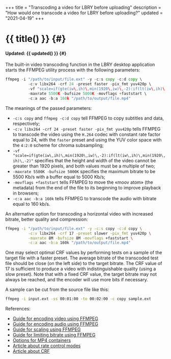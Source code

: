 +++
title = "Transcoding a video for LBRY before uploading"
description = "How would one transcode a video for LBRY before uploading?"
updated = "2021-04-19"
+++

# {{ title() }} {#}
#### Updated: {{ updated() }} {#}

The built-in video transcoding function in the LBRY desktop application starts the
FFMPEG utility process with the following parameters:

```go
ffmpeg -i "/path/to/input/file.ext" -y -c:s copy -c:d copy \
          -c:v libx264 -crf 24 -preset faster -pix_fmt yuv420p \
          -vf "scale=if(gte(iw\,ih)\,min(1920\,iw)\,-2):if(lt(iw\,ih)\,min(1920\,ih)\,-2)" \
          -maxrate 5500K -bufsize 5000K -movflags +faststart \
          -c:a aac -b:a 160k "/path/to/output/file.mp4"
```

The meanings of the passed parameters:

- `-c:s copy` and `ffmpeg -c:d copy` tell FFMPEG to copy subtitles and data,
  respectively;
- `-c:v libx264 -crf 24 -preset faster -pix_fmt yuv420p` tells FFMPEG to
  transcode the video using the `H.264` codec with constant rate factor equal to 24, with
  the `faster` preset and using the YUV color space with the `4:2:0` scheme for chroma
  subsampling;
- `-vf "scale=if(gte(iw\,ih)\,min(1920\,iw)\,-2):if(lt(iw\,ih)\,min(1920\,ih)\,-2)"`
  specifies that the height and width of the video cannot be greater than 1920 pixels,
  and both values must be a multiple of two;
- `-maxrate 5500K -bufsize 5000K` specifies the maximum bitrate to be 5500 Kb/s
  with a buffer equal to 5000 Kb/s;
- `-movflags +faststart` tells FFMPEG to move the «moov atom» (the metadata)
  from the end of the file to its beginning to improve playback in browsers;
- `-c:a aac -b:a 160k` tells FFMPEG to transcode the audio with bitrate equal to
  160 kb/s.

An alternative option for transcoding a horizontal video with increased bitrate, better quality
and compression:

```bash
ffmpeg -i "/path/to/input/file.ext" -y -c:s copy -c:d copy \
          -c:v libx264 -crf 17 -preset slower -pix_fmt yuv420p \
          -maxrate 8M -bufsize 8M -movflags +faststart \
          -c:a aac -b:a 160k "/path/to/output/file.mp4"
```

One may select optimal CRF values by performing tests on a sample of the target file with a
faster preset. The average bitrate of the transcoded test file should be close (on the left
side) to the target bitrate. The CRF value of 17 is sufficient to produce a video with
indistinguishable quality (using a slow preset). Note that with a fixed CRF value, the
target bitrate may not always be reached, and the encoder will use more bits if necessary.

A sample can be cut from the source file like this:

```bash
ffmpeg -i input.ext -ss 00:01:00 -to 00:02:00 -c copy sample.ext
```

References:
- [Guide for encoding video using FFMPEG](https://trac.ffmpeg.org/wiki/Encode/H.264)
- [Guide for encoding audio using FFMPEG](https://trac.ffmpeg.org/wiki/Encode/AAC)
- [Guide for scaling using FFMPEG](https://trac.ffmpeg.org/wiki/Scaling)
- [Guide for limiting bitrate using FFMPEG](https://trac.ffmpeg.org/wiki/Limiting%20the%20output%20bitrate)
- [Options for MP4 containers](https://ffmpeg.org/ffmpeg-formats.html#Options-9)
- [Article about rate control modes](https://slhck.info/articles/rate-control)
- [Article about CRF](https://slhck.info/articles/crf)
